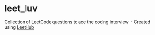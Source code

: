 # leet_luv
Collection of LeetCode questions to ace the coding interview! - Created using [LeetHub](https://github.com/QasimWani/LeetHub)
